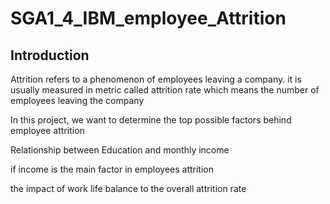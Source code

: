 # SGA1_4_IBM_employee_Attrition
## Introduction 


Attrition refers to a phenomenon of employees leaving a company. it is usually measured in metric called attrition rate which means the number of employees leaving the company


In this project, we want to determine the top possible factors behind employee attrition


Relationship between Education and monthly income


if income is the main factor in employees attrition


the impact of work life balance to the overall attrition rate
